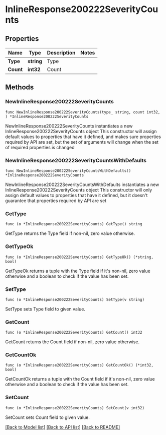 # InlineResponse200222SeverityCounts

## Properties

Name | Type | Description | Notes
------------ | ------------- | ------------- | -------------
**Type** | **string** | Type | 
**Count** | **int32** | Count | 

## Methods

### NewInlineResponse200222SeverityCounts

`func NewInlineResponse200222SeverityCounts(type_ string, count int32, ) *InlineResponse200222SeverityCounts`

NewInlineResponse200222SeverityCounts instantiates a new InlineResponse200222SeverityCounts object
This constructor will assign default values to properties that have it defined,
and makes sure properties required by API are set, but the set of arguments
will change when the set of required properties is changed

### NewInlineResponse200222SeverityCountsWithDefaults

`func NewInlineResponse200222SeverityCountsWithDefaults() *InlineResponse200222SeverityCounts`

NewInlineResponse200222SeverityCountsWithDefaults instantiates a new InlineResponse200222SeverityCounts object
This constructor will only assign default values to properties that have it defined,
but it doesn't guarantee that properties required by API are set

### GetType

`func (o *InlineResponse200222SeverityCounts) GetType() string`

GetType returns the Type field if non-nil, zero value otherwise.

### GetTypeOk

`func (o *InlineResponse200222SeverityCounts) GetTypeOk() (*string, bool)`

GetTypeOk returns a tuple with the Type field if it's non-nil, zero value otherwise
and a boolean to check if the value has been set.

### SetType

`func (o *InlineResponse200222SeverityCounts) SetType(v string)`

SetType sets Type field to given value.


### GetCount

`func (o *InlineResponse200222SeverityCounts) GetCount() int32`

GetCount returns the Count field if non-nil, zero value otherwise.

### GetCountOk

`func (o *InlineResponse200222SeverityCounts) GetCountOk() (*int32, bool)`

GetCountOk returns a tuple with the Count field if it's non-nil, zero value otherwise
and a boolean to check if the value has been set.

### SetCount

`func (o *InlineResponse200222SeverityCounts) SetCount(v int32)`

SetCount sets Count field to given value.



[[Back to Model list]](../README.md#documentation-for-models) [[Back to API list]](../README.md#documentation-for-api-endpoints) [[Back to README]](../README.md)


